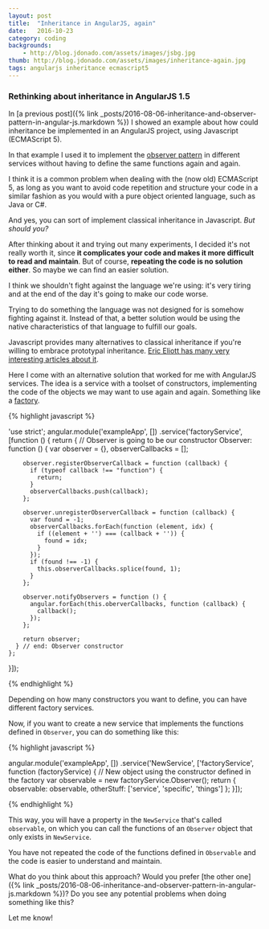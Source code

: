 ```yaml
---
layout: post
title:  "Inheritance in AngularJS, again"
date:   2016-10-23
category: coding
backgrounds:
    - http://blog.jdonado.com/assets/images/jsbg.jpg
thumb: http://blog.jdonado.com/assets/images/inheritance-again.jpg
tags: angularjs inheritance ecmascript5
---
```


### Rethinking about inheritance in AngularJS 1.5

In [a previous post]({% link _posts/2016-08-06-inheritance-and-observer-pattern-in-angular-js.markdown %}) I showed an example about how could inheritance be implemented in an AngularJS project, using Javascript (ECMAScript 5).

In that example I used it to implement the [observer pattern](https://en.wikipedia.org/wiki/Observer_pattern) in different services without having to define the same functions again and again.

I think it is a common problem when dealing with the (now old) ECMAScript 5, as long as you want to avoid code repetition and structure your code in a similar fashion as you would with a pure object oriented language, such as Java or C#.

And yes, you can sort of implement classical inheritance in Javascript. *But should you?*

After thinking about it and trying out many experiments, I decided it's not really worth it, since **it complicates your code and makes it more difficult to read and maintain**. But of course, **repeating the code is no solution either**. So maybe we can find an easier solution.

I think we shouldn't fight against the language we're using: it's very tiring and at the end of the day it's going to make our code worse.

Trying to do something the language was not designed for is somehow fighting against it. Instead of that, a better solution would be using the native characteristics of that language to fulfill our goals.

Javascript provides many alternatives to classical inheritance if you're willing to embrace prototypal inheritance. [Eric Eliott has many very interesting articles about it](https://medium.com/javascript-scene/common-misconceptions-about-inheritance-in-javascript-d5d9bab29b0a).

Here I come with an alternative solution that worked for me with AngularJS services. The idea is a service with a toolset of constructors, implementing the code of the objects we may want to use again and again. Something like a [factory](https://en.wikipedia.org/wiki/Factory_method_pattern).

{% highlight javascript %}

'use strict';
angular.module('exampleApp', [])
  .service('factoryService', [function () {
    return {
      // Observer is going to be our constructor
      Observer: function () {
        var observer = {},
          observerCallbacks = [];

        observer.registerObserverCallback = function (callback) {
          if (typeof callback !== "function") {
            return;
          }
          observerCallbacks.push(callback);
        };

        observer.unregisterObserverCallback = function (callback) {
          var found = -1;
          observerCallbacks.forEach(function (element, idx) {
            if ((element + '') === (callback + '')) {
              found = idx;
            }
          });
          if (found !== -1) {
            this.observerCallbacks.splice(found, 1);
          }
        };

        observer.notifyObservers = function () {
          angular.forEach(this.oberverCallbacks, function (callback) {
            callback();
          });
        };

        return observer;
      } // end: Observer constructor
    };
  }]);

{% endhighlight %}

Depending on how many constructors you want to define, you can have different factory services.

Now, if you want to create a new service that implements the functions defined in `Observer`, you can do something like this:

{% highlight javascript %}

angular.module('exampleApp', [])
  .service('NewService', ['factoryService', function (factoryService) {
    // New object using the constructor defined in the factory
    var observable = new factoryService.Observer();
    return {
      observable: observable,
      otherStuff: ['service', 'specific', 'things']
    };
  }]);   

{% endhighlight %}

This way, you will have a property in the `NewService` that's called `observable`, on which you can call the functions of an `Observer` object that only exists in `NewService`.

You have not repeated the code of the functions defined in `Observable` and the code is easier to understand and maintain.

What do you think about this approach? Would you prefer [the other one]({% link _posts/2016-08-06-inheritance-and-observer-pattern-in-angular-js.markdown %})? Do you see any potential problems when doing something like this?

Let me know!
